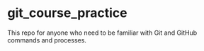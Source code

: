 # git_course_practice
This repo for anyone who need to be familiar with Git and GitHub commands and processes. 
